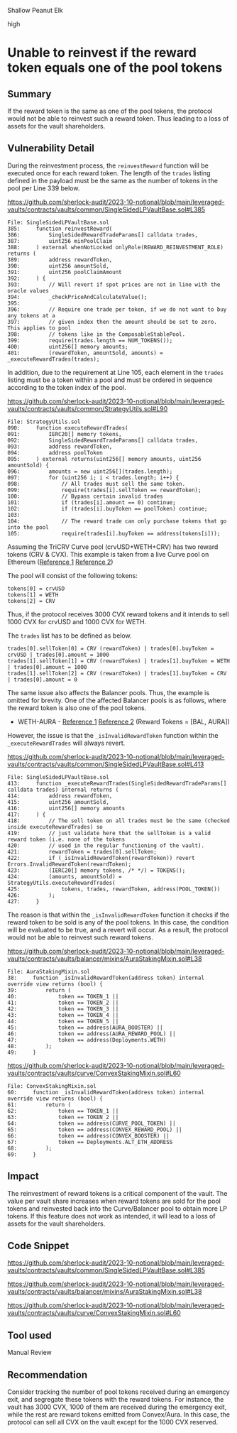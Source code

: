 Shallow Peanut Elk

high

# Unable to reinvest if the reward token equals one of the pool tokens

## Summary

If the reward token is the same as one of the pool tokens, the protocol would not be able to reinvest such a reward token. Thus leading to a loss of assets for the vault shareholders.

## Vulnerability Detail

During the reinvestment process, the `reinvestReward` function will be executed once for each reward token. The length of the `trades` listing defined in the payload must be the same as the number of tokens in the pool per Line 339 below.

https://github.com/sherlock-audit/2023-10-notional/blob/main/leveraged-vaults/contracts/vaults/common/SingleSidedLPVaultBase.sol#L385

```solidity
File: SingleSidedLPVaultBase.sol
385:     function reinvestReward(
386:         SingleSidedRewardTradeParams[] calldata trades,
387:         uint256 minPoolClaim
388:     ) external whenNotLocked onlyRole(REWARD_REINVESTMENT_ROLE) returns (
389:         address rewardToken,
390:         uint256 amountSold,
391:         uint256 poolClaimAmount
392:     ) {
393:         // Will revert if spot prices are not in line with the oracle values
394:         _checkPriceAndCalculateValue();
395: 
396:         // Require one trade per token, if we do not want to buy any tokens at a
397:         // given index then the amount should be set to zero. This applies to pool
398:         // tokens like in the ComposableStablePool.
399:         require(trades.length == NUM_TOKENS());
400:         uint256[] memory amounts;
401:         (rewardToken, amountSold, amounts) = _executeRewardTrades(trades);
```

In addition, due to the requirement at Line 105, each element in the `trades` listing must be a token within a pool and must be ordered in sequence according to the token index of the pool.

https://github.com/sherlock-audit/2023-10-notional/blob/main/leveraged-vaults/contracts/vaults/common/StrategyUtils.sol#L90

```solidity
File: StrategyUtils.sol
090:     function executeRewardTrades(
091:         IERC20[] memory tokens,
092:         SingleSidedRewardTradeParams[] calldata trades,
093:         address rewardToken,
094:         address poolToken
095:     ) external returns(uint256[] memory amounts, uint256 amountSold) {
096:         amounts = new uint256[](trades.length);
097:         for (uint256 i; i < trades.length; i++) {
098:             // All trades must sell the same token.
099:             require(trades[i].sellToken == rewardToken);
100:             // Bypass certain invalid trades
101:             if (trades[i].amount == 0) continue;
102:             if (trades[i].buyToken == poolToken) continue;
103: 
104:             // The reward trade can only purchase tokens that go into the pool
105:             require(trades[i].buyToken == address(tokens[i]));
```

Assuming the TriCRV Curve pool (crvUSD+WETH+CRV) has two reward tokens (CRV & CVX). This example is taken from a live Curve pool on Ethereum ([Reference 1](https://curve.fi/#/ethereum/pools/factory-tricrypto-4/deposit) [Reference 2](https://www.convexfinance.com/stake/ethereum/211))

The pool will consist of the following tokens:

```solidity
tokens[0] = crvUSD
tokens[1] = WETH
tokens[2] = CRV
```

Thus, if the protocol receives 3000 CVX reward tokens and it intends to sell 1000 CVX for crvUSD and 1000 CVX for WETH.

The `trades` list has to be defined as below.

```solidity
trades[0].sellToken[0] = CRV (rewardToken) | trades[0].buyToken = crvUSD | trades[0].amount = 1000
trades[1].sellToken[1] = CRV (rewardToken) | trades[1].buyToken = WETH    | trades[0].amount = 1000
trades[1].sellToken[2] = CRV (rewardToken) | trades[1].buyToken = CRV    | trades[0].amount = 0
```

The same issue also affects the Balancer pools. Thus, the example is omitted for brevity. One of the affected Balancer pools is as follows, where the reward token is also one of the pool tokens.

- WETH-AURA - [Reference 1](https://app.balancer.fi/#/ethereum/pool/0xcfca23ca9ca720b6e98e3eb9b6aa0ffc4a5c08b9000200000000000000000274) [Reference 2](https://app.aura.finance/#/1/pool/100) (Reward Tokens = [BAL, AURA])

However, the issue is that the `_isInvalidRewardToken` function within the `_executeRewardTrades` will always revert.

https://github.com/sherlock-audit/2023-10-notional/blob/main/leveraged-vaults/contracts/vaults/common/SingleSidedLPVaultBase.sol#L413

```solidity
File: SingleSidedLPVaultBase.sol
413:     function _executeRewardTrades(SingleSidedRewardTradeParams[] calldata trades) internal returns (
414:         address rewardToken,
415:         uint256 amountSold,
416:         uint256[] memory amounts
417:     ) {
418:         // The sell token on all trades must be the same (checked inside executeRewardTrades) so
419:         // just validate here that the sellToken is a valid reward token (i.e. none of the tokens
420:         // used in the regular functioning of the vault).
421:         rewardToken = trades[0].sellToken;
422:         if (_isInvalidRewardToken(rewardToken)) revert Errors.InvalidRewardToken(rewardToken);
423:         (IERC20[] memory tokens, /* */) = TOKENS();
424:         (amounts, amountSold) = StrategyUtils.executeRewardTrades(
425:             tokens, trades, rewardToken, address(POOL_TOKEN())
426:         );
427:     }
```

The reason is that within the `_isInvalidRewardToken` function it checks if the reward token to be sold is any of the pool tokens. In this case, the condition will be evaluated to be true, and a revert will occur. As a result, the protocol would not be able to reinvest such reward tokens.

https://github.com/sherlock-audit/2023-10-notional/blob/main/leveraged-vaults/contracts/vaults/balancer/mixins/AuraStakingMixin.sol#L38

```solidity
File: AuraStakingMixin.sol
38:     function _isInvalidRewardToken(address token) internal override view returns (bool) {
39:         return (
40:             token == TOKEN_1 ||
41:             token == TOKEN_2 ||
42:             token == TOKEN_3 ||
43:             token == TOKEN_4 ||
44:             token == TOKEN_5 ||
45:             token == address(AURA_BOOSTER) ||
46:             token == address(AURA_REWARD_POOL) ||
47:             token == address(Deployments.WETH)
48:         );
49:     }
```

https://github.com/sherlock-audit/2023-10-notional/blob/main/leveraged-vaults/contracts/vaults/curve/ConvexStakingMixin.sol#L60

```solidity
File: ConvexStakingMixin.sol
60:     function _isInvalidRewardToken(address token) internal override view returns (bool) {
61:         return (
62:             token == TOKEN_1 ||
63:             token == TOKEN_2 ||
64:             token == address(CURVE_POOL_TOKEN) ||
65:             token == address(CONVEX_REWARD_POOL) ||
66:             token == address(CONVEX_BOOSTER) ||
67:             token == Deployments.ALT_ETH_ADDRESS
68:         );
69:     }
```

## Impact

The reinvestment of reward tokens is a critical component of the vault. The value per vault share increases when reward tokens are sold for the pool tokens and reinvested back into the Curve/Balancer pool to obtain more LP tokens. If this feature does not work as intended, it will lead to a loss of assets for the vault shareholders.

## Code Snippet

https://github.com/sherlock-audit/2023-10-notional/blob/main/leveraged-vaults/contracts/vaults/common/SingleSidedLPVaultBase.sol#L385

https://github.com/sherlock-audit/2023-10-notional/blob/main/leveraged-vaults/contracts/vaults/balancer/mixins/AuraStakingMixin.sol#L38

https://github.com/sherlock-audit/2023-10-notional/blob/main/leveraged-vaults/contracts/vaults/curve/ConvexStakingMixin.sol#L60

## Tool used

Manual Review

## Recommendation

Consider tracking the number of pool tokens received during an emergency exit, and segregate these tokens with the reward tokens. For instance, the vault has 3000 CVX, 1000 of them are received during the emergency exit, while the rest are reward tokens emitted from Convex/Aura. In this case, the protocol can sell all CVX on the vault except for the 1000 CVX reserved.